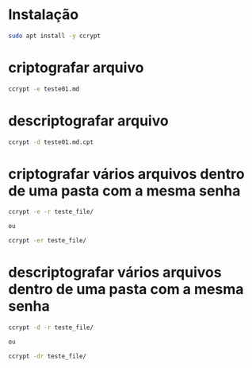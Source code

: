 # Instalação

```bash
sudo apt install -y ccrypt
```

# criptografar arquivo

```bash
ccrypt -e teste01.md
```

# descriptografar arquivo

```bash
ccrypt -d teste01.md.cpt
```

# criptografar vários arquivos dentro de uma pasta com a mesma senha

```bash
ccrypt -e -r teste_file/

ou

ccrypt -er teste_file/

```

# descriptografar vários arquivos dentro de uma pasta com a mesma senha

```bash
ccrypt -d -r teste_file/

ou

ccrypt -dr teste_file/
```

